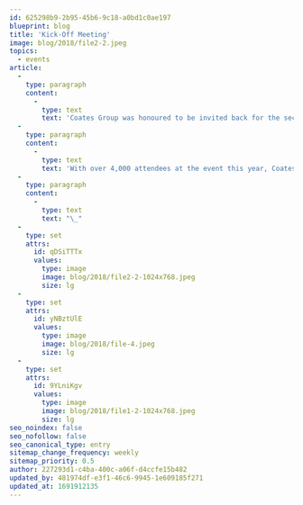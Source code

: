 ```yaml
---
id: 625298b9-2b95-45b6-9c18-a0bd1c0ae197
blueprint: blog
title: 'Kick-Off Meeting'
image: blog/2018/file2-2.jpeg
topics:
  - events
article:
  -
    type: paragraph
    content:
      -
        type: text
        text: 'Coates Group was honoured to be invited back for the second year in a row to showcase our products at the Kick-Off Meeting, the annual McDonald’s Japan Conference. We exhibited our Digital Drive Thru solution which includes our Digital Menu boards, Digital Community board and Crew Facing System.'
  -
    type: paragraph
    content:
      -
        type: text
        text: 'With over 4,000 attendees at the event this year, Coates had a great opportunity to learn more about the McDonald’s Japan business and the future of digital signage for McDonald’s Japan.'
  -
    type: paragraph
    content:
      -
        type: text
        text: "\_"
  -
    type: set
    attrs:
      id: qDSiTTTx
      values:
        type: image
        image: blog/2018/file2-2-1024x768.jpeg
        size: lg
  -
    type: set
    attrs:
      id: yNBztUlE
      values:
        type: image
        image: blog/2018/file-4.jpeg
        size: lg
  -
    type: set
    attrs:
      id: 9YLniKgv
      values:
        type: image
        image: blog/2018/file1-2-1024x768.jpeg
        size: lg
seo_noindex: false
seo_nofollow: false
seo_canonical_type: entry
sitemap_change_frequency: weekly
sitemap_priority: 0.5
author: 227293d1-c4ba-400c-a06f-d4ccfe15b482
updated_by: 481974df-e3f1-46c6-9945-1e609185f271
updated_at: 1691912135
---
```


